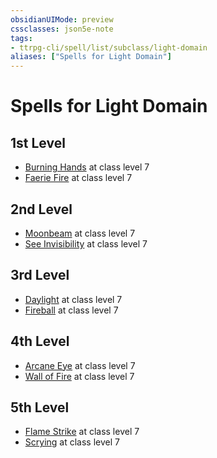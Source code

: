```yaml
---
obsidianUIMode: preview
cssclasses: json5e-note
tags:
- ttrpg-cli/spell/list/subclass/light-domain
aliases: ["Spells for Light Domain"]
---
```

# Spells for Light Domain

## 1st Level

- [Burning Hands](burning-hands-xphb "XPHB") at class level 7
- [Faerie Fire](faerie-fire-xphb "XPHB") at class level 7

## 2nd Level

- [Moonbeam](moonbeam-xphb "XPHB") at class level 7
- [See Invisibility](see-invisibility-xphb "XPHB") at class level 7

## 3rd Level

- [Daylight](daylight-xphb "XPHB") at class level 7
- [Fireball](fireball-xphb "XPHB") at class level 7

## 4th Level

- [Arcane Eye](arcane-eye-xphb "XPHB") at class level 7
- [Wall of Fire](wall-of-fire-xphb "XPHB") at class level 7

## 5th Level

- [Flame Strike](flame-strike-xphb "XPHB") at class level 7
- [Scrying](scrying-xphb "XPHB") at class level 7